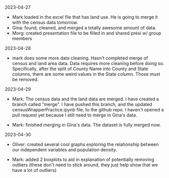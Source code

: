 2023-04-27
- Mark loaded in the excel file that has land use. He is going to merge it with the census data tomorrow. 
- Gina: found, cleaned, and merged a totally awesome amount of data. 
- Morg: created presentation file to be filled in and shared presi w/ group members

2023-04-28
- mark does some more data cleaning. Hasn't completed merge of census and land area data. Data requires more cleaning before doing so. Specifically, after the split of County Name into County and State columns, there are some weird values in the State column. Those must be removed. 

2023-04-29
- Mark: The census data and the land data are merged. I have created a branch called "merge". I have pushed this branch, and the updated censusWrapperPractice.ipynb file, to the github repo. I haven't opened a pull request yet because I still need to merge in Gina's data. 

- Mark: finished merging in Gina's data. The dataset is fully merged now. 

2023-04-30
- Oliver: created several cool graphs exploring the relationship between our independent variables and population density. 

- Mark: added 2 boxplots to aid in explanation of potentially removing outliers (these don't need to stick around, they just help show that we have a lot of outliers)